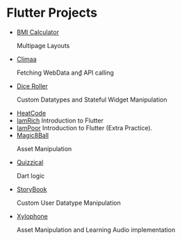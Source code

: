 # <!DOCTYPE html>
<html>
<body>
    <h1>Flutter Projects</h1>
    <ul>
        <li><a href="https://github.com/kazi-farzan/BMI_Calculator">BMI Calculator</a> <p> Multipage Layouts</p> </li>
        <li><a href="https://github.com/kazi-farzan/Climaa">Climaa</a> <p> Fetching WebData an₫ API calling </p> </li>
        <li><a href="https://github.com/kazi-farzan/DiceRoller">Dice Roller</a> <p> Custom Datatypes and Stateful Widget Manipulation </p></li>
        <li><a href="https://github.com/kazi-farzan/HeatCode">HeatCode</a></li>
        <li><a href="https://github.com/kazi-farzan/IamRich">IamRich</a> Introduction to Flutter</li>
        <li><a href="https://github.com/kazi-farzan/IamPoor">IamPoor</a> Introduction to Flutter (Extra Practice).</li>
        <li><a href="https://github.com/kazi-farzan/Magic8Ball">Magic8Ball</a> <p> Asset Manipulation </p></li>
        <li><a href="https://github.com/kazi-farzan/Quizzical">Quizzical</a> <p> Dart logic </p></li>
        <li><a href="https://github.com/kazi-farzan/StoryBook">StoryBook</a> <p> Custom User Datatype Manipulation </p></li>
        <li><a href="https://github.com/kazi-farzan/Xylophone">Xylophone</a> <p> Asset Manipulation and Learning Audio implementation </p></li>
    </ul>
</body>
</html>
